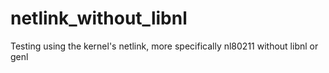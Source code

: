 # netlink_without_libnl
Testing using the kernel's netlink, more specifically nl80211 without libnl or genl
